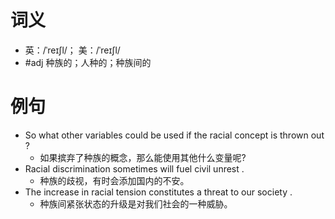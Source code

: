 # 词义
- 英：/ˈreɪʃl/； 美：/ˈreɪʃl/
- #adj 种族的；人种的；种族间的
# 例句
- So what other variables could be used if the racial concept is thrown out ?
	- 如果摈弃了种族的概念，那么能使用其他什么变量呢?
- Racial discrimination sometimes will fuel civil unrest .
	- 种族的歧视，有时会添加国内的不安。
- The increase in racial tension constitutes a threat to our society .
	- 种族间紧张状态的升级是对我们社会的一种威胁。

